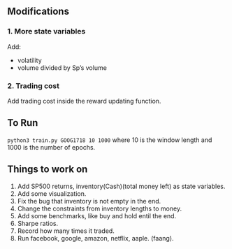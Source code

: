 ## Modifications

### 1. More state variables
Add:
* volatility
* volume divided by Sp’s volume

### 2. Trading cost
Add trading cost inside the reward updating function.


## To Run

`python3 train.py GOOG1718 10 1000` where 10 is the window length and 1000 is the number of epochs.

## Things to work on

1. Add SP500 returns, inventory(Cash)(total money left) as state variables.
2. Add some visualization.
3. Fix the bug that inventory is not empty in the end.
4. Change the constraints from inventory lengths to money.
5. Add some benchmarks, like buy and hold entil the end.
6. Sharpe ratios.
7. Record how many times it traded.
8. Run facebook, google, amazon, netflix, aaple. (faang).


